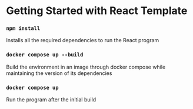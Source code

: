 # Getting Started with React Template

### `npm install`

Installs all the required dependencies to run the React program

### `docker compose up --build`

Build the environment in an image through docker compose while maintaining the version of its dependencies

### `docker compose up`

Run the program after the initial build
